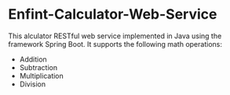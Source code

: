 # Enfint-Calculator-Web-Service
This alculator RESTful web service implemented in Java using the framework Spring Boot. It supports the following math operations:

- Addition
- Subtraction
- Multiplication
- Division
